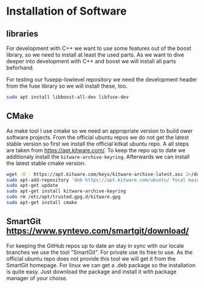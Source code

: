 # Installation of Software

## libraries

For development with C++ we want to use some features out of the boost library, so we need to install at least the used parts. As we want to dive deeper into development with C++ and boost we will install all parts beforhand.

For testing our fusepp-lowlevel repository we need the development header from the fuse library so we will install these, too.

```sh
sudo apt install libboost-all-dev libfuse-dev
```

## CMake

As make tool I use cmake so we need an appropriate version to build ower software projects. From the official ubuntu repos we do not get the latest stable version so first we install the official kitkat ubuntu repo. A all steps are taken from https://apt.kitware.com/. To keep the repo up to date we additionaly install the `kitware-archive-keyring`. Afterwards we can install the latest stable cmake version.

```sh
wget -O - https://apt.kitware.com/keys/kitware-archive-latest.asc 2>/dev/null | gpg --dearmor - | sudo tee /etc/apt/trusted.gpg.d/kitware.gpg >/dev/null
sudo apt-add-repository 'deb https://apt.kitware.com/ubuntu/ focal main'
sudo apt-get update
sudo apt-get install kitware-archive-keyring
sudo rm /etc/apt/trusted.gpg.d/kitware.gpg
sudo apt-get install cmake
```

## SmartGit https://www.syntevo.com/smartgit/download/

For keeping the GitHub repos up to date an stay in sync with our locale branches we use the tool "SmartGit". For private use its free to use. As the official ubuntu repo does not provide this tool we will get it from the SmartGit homepage. For linux we can get a .deb package so the installation is quite easy. Just download the package and install it with package manager of your choise.

## 